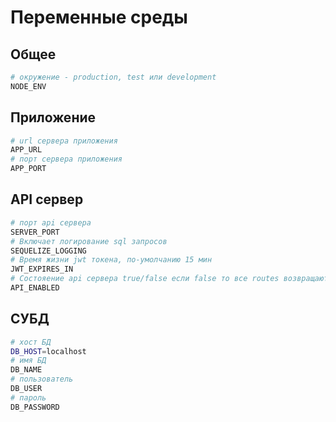 # Переменные среды

## Общее  
```sh
# окружение - production, test или development
NODE_ENV  
```

## Приложение
```sh
# url сервера приложения 
APP_URL
# порт сервера приложения
APP_PORT
```

## API сервер
```sh
# порт api сервера
SERVER_PORT
# Включает логирование sql запросов
SEQUELIZE_LOGGING 
# Время жизни jwt токена, по-умолчанию 15 мин
JWT_EXPIRES_IN
# Состояение api сервера true/false если false то все routes возвращают 503 ошибку
API_ENABLED
```

## СУБД
```sh
# хост БД
DB_HOST=localhost
# имя БД
DB_NAME
# пользователь
DB_USER
# пароль
DB_PASSWORD
```

